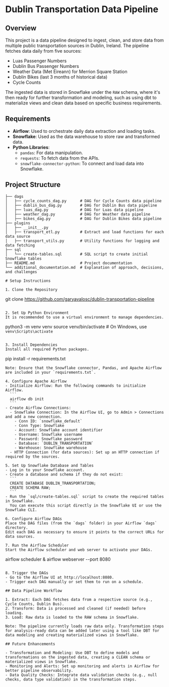 # Dublin Transportation Data Pipeline

## Overview

This project is a data pipeline designed to ingest, clean, and store data from multiple public transportation sources in Dublin, Ireland. The pipeline fetches data daily from five sources:

- Luas Passenger Numbers
- Dublin Bus Passenger Numbers
- Weather Data (Met Éireann) for Merrion Square Station
- Dublin Bikes (last 3 months of historical data)
- Cycle Counts

The ingested data is stored in Snowflake under the `RAW` schema, where it's then ready for further transformation and modeling, such as using dbt to materialize views and clean data based on specific business requirements.

## Requirements

- **Airflow**: Used to orchestrate daily data extraction and loading tasks.
- **Snowflake**: Used as the data warehouse to store raw and transformed data.
- **Python Libraries**:
  - `pandas`: For data manipulation.
  - `requests`: To fetch data from the APIs.
  - `snowflake-connector-python`: To connect and load data into Snowflake.

## Project Structure

```plaintext
├── dags
│   ├── cycle_counts_dag.py      # DAG for Cycle Counts data pipeline
│   ├── dublin_bus_dag.py        # DAG for Dublin Bus data pipeline
│   ├── luas_dag.py              # DAG for Luas data pipeline
│   ├── weather_dag.py           # DAG for Weather data pipeline
│   ├── bikes_dag.py             # DAG for Dublin Bikes data pipeline
├── plugins
│   ├── __init__.py
│   ├── transport_etl.py         # Extract and load functions for each data source
│   ├── transport_utils.py       # Utility functions for logging and data fetching
├── sql
│   └── create-tables.sql        # SQL script to create initial Snowflake tables
├── README.md                    # Project documentation
└── additional_documentation.md  # Explanation of approach, decisions, and challenges

# Setup Instructions

1. Clone the Repository
   ```
   git clone https://github.com/garyavalosc/dublin-transportation-pipeline
   ```

2. Set Up Python Environment
   It is recommended to use a virtual environment to manage dependencies.
   ```
   python3 -m venv venv
   source venv/bin/activate # On Windows, use `venv\Scripts\activate`
   ```

3. Install Dependencies
   Install all required Python packages.
   ```
   pip install -r requirements.txt
   ```
   Note: Ensure that the Snowflake connector, Pandas, and Apache Airflow are included in your `requirements.txt`.

4. Configure Apache Airflow
   - Initialize Airflow: Run the following commands to initialize Airflow.
     ```
     airflow db init
     ```
   - Create Airflow Connections:
     - Snowflake Connection: In the Airflow UI, go to Admin > Connections and add a new connection.
       - Conn ID: `snowflake_default`
       - Conn Type: Snowflake
       - Account: Snowflake account identifier
       - Username: Snowflake username
       - Password: Snowflake password
       - Database: `DUBLIN_TRANSPORTATION`
       - Warehouse: Snowflake warehouse
     - HTTP Connection (for data sources): Set up an HTTP connection if required by the sources.

5. Set Up Snowflake Database and Tables
   - Log in to your Snowflake account.
   - Create a database and schema if they do not exist:
     ```
     CREATE DATABASE DUBLIN_TRANSPORTATION;
     CREATE SCHEMA RAW;
     ```
   - Run the `sql/create-tables.sql` script to create the required tables in Snowflake.
     You can execute this script directly in the Snowflake UI or use the Snowflake CLI.

6. Configure Airflow DAGs
   Place the DAG files (from the `dags` folder) in your Airflow `dags` directory.
   Edit each DAG as necessary to ensure it points to the correct URLs for data sources.

7. Run the Airflow Scheduler
   Start the Airflow scheduler and web server to activate your DAGs.
   ```
   airflow scheduler &
   airflow webserver --port 8080
   ```

8. Trigger the DAGs
   - Go to the Airflow UI at http://localhost:8080.
   - Trigger each DAG manually or set them to run on a schedule.

## Data Pipeline Workflow

1. Extract: Each DAG fetches data from a respective source (e.g., Cycle Counts, Dublin Bus).
2. Transform: Data is processed and cleaned (if needed) before loading.
3. Load: Raw data is loaded to the RAW schema in Snowflake.

Note: The pipeline currently loads raw data only. Transformation steps for analysis-ready data can be added later using a tool like DBT for data modeling and creating materialized views in Snowflake.

## Future Enhancements

- Transformation and Modeling: Use DBT to define models and transformations on the ingested data, creating a CLEAN schema or materialized views in Snowflake.
- Monitoring and Alerts: Set up monitoring and alerts in Airflow for better pipeline observability.
- Data Quality Checks: Integrate data validation checks (e.g., null checks, data type validation) in the transformation steps.
